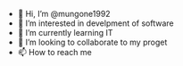 - 👋 Hi, I’m @mungone1992
- 👀 I’m interested in develpment of software
- 🌱 I’m currently learning IT
- 💞️ I’m looking to collaborate to my proget
- 📫 How to reach me 

<!---
mungone1992/mungone1992 is a ✨ special ✨ repository because its `README.md` (this file) appears on your GitHub profile.
You can click the Preview link to take a look at your changes.
--->
